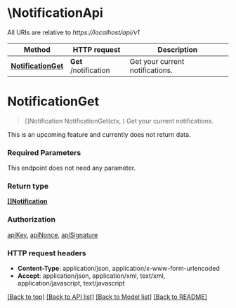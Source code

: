 # \NotificationApi

All URIs are relative to *https://localhost/api/v1*

Method | HTTP request | Description
------------- | ------------- | -------------
[**NotificationGet**](NotificationApi.md#NotificationGet) | **Get** /notification | Get your current notifications.


# **NotificationGet**
> []Notification NotificationGet(ctx, )
Get your current notifications.

This is an upcoming feature and currently does not return data.

### Required Parameters
This endpoint does not need any parameter.

### Return type

[**[]Notification**](Notification.md)

### Authorization

[apiKey](../README.md#apiKey), [apiNonce](../README.md#apiNonce), [apiSignature](../README.md#apiSignature)

### HTTP request headers

 - **Content-Type**: application/json, application/x-www-form-urlencoded
 - **Accept**: application/json, application/xml, text/xml, application/javascript, text/javascript

[[Back to top]](#) [[Back to API list]](../README.md#documentation-for-api-endpoints) [[Back to Model list]](../README.md#documentation-for-models) [[Back to README]](../README.md)

